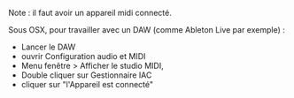 
Note : il faut avoir un appareil midi connecté.

Sous OSX, pour travailler avec un DAW (comme Ableton Live par exemple) :
- Lancer le DAW
- ouvrir Configuration audio et MIDI
- Menu fenêtre > Afficher le studio MIDI, 
- Double cliquer sur Gestionnaire IAC
- cliquer sur "l'Appareil est connecté"

